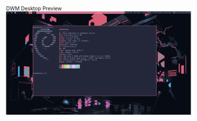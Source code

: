 DWM Desktop Preview
![DWM Desktop Preview](https://github.com/robbsbro69/dwm-config/blob/master/2024-09-25_08-50.png?raw=true)
